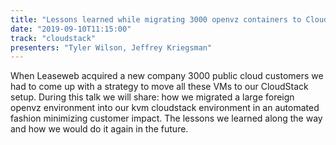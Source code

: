 ```yaml
---
title: "Lessons learned while migrating 3000 openvz containers to CloudStack"
date: "2019-09-10T11:15:00"
track: "cloudstack"
presenters: "Tyler Wilson, Jeffrey Kriegsman"
---
```


When Leaseweb acquired a new company 3000 public cloud customers we had to come up with a strategy to move all these VMs to our CloudStack setup. During this talk we will share: how we migrated a large foreign openvz environment into our kvm cloudstack environment in an automated fashion minimizing customer impact. The lessons we learned along the way and how we would do it again in the future. 